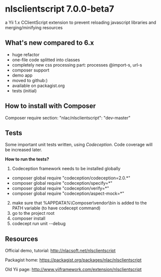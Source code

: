nlsclientscript 7.0.0-beta7
===========================

a Yii 1.x CClientScript extension to prevent reloading javascript libraries and merging/minifying resources

What's new compared to 6.x
--------------------------
* huge refactor
* one-file code splitted into classes
* completely new css processing part: processes @import-s, url-s
* composer support
* demo app
* moved to github:)
* available on packagist.org
* tests (initial)

How to install with Composer
--------------------------
Composer require section: "nlac/nlsclientscript": "dev-master"

Tests
-----
Some important unit tests written, using *Codeception*. Code coverage will be increased later. 

**How to run the tests?**

1. Codeception framework needs to be installed globally
 * composer global require "codeception/codeception=2.0.*"
 * composer global require "codeception/specify=*"
 * composer global require "codeception/verify=*"
 * composer global require "codeception/aspect-mock=*"
2. make sure that %APPDATA%\Composer\vendor\bin is added to the PATH variable (to have codecept command)
3. go to the project root
4. composer install
5. codecept run unit --debug

Resources
---------

Official demo, tutorial: http://nlacsoft.net/nlsclientscript

Packagist home: https://packagist.org/packages/nlac/nlsclientscript

Old Yii page: http://www.yiiframework.com/extension/nlsclientscript